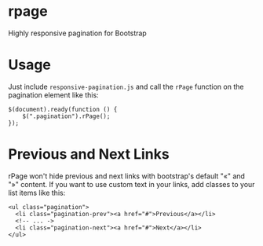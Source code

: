 rpage
=====

Highly responsive pagination for Bootstrap


Usage
=====

Just include `responsive-pagination.js` and call the `rPage` function on the pagination element like this:

    $(document).ready(function () {
        $(".pagination").rPage();
    }); 
    
Previous and Next Links
=======================

rPage won't hide previous and next links with bootstrap's default "«" and "»" content. If you want to use custom text in
your links, add classes to your list items like this:

    <ul class="pagination">
      <li class="pagination-prev"><a href="#">Previous</a></li>
      <!-- ... ->
      <li class="pagination-next"><a href="#">Next</a></li>
    </ul>
